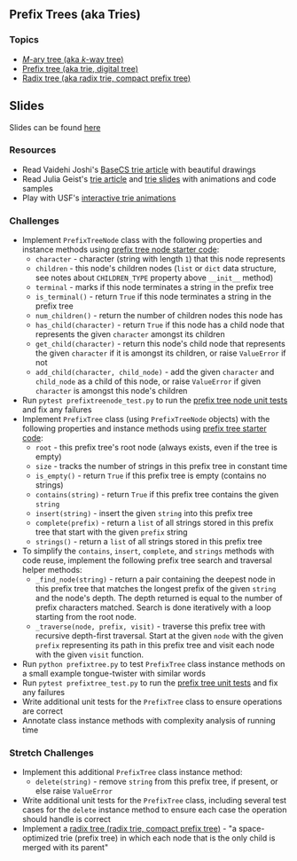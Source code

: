 ## Prefix Trees (aka Tries)

### Topics
- [*M*-ary tree (aka *k*-way tree)][m-ary tree]
- [Prefix tree (aka trie, digital tree)][trie]
- [Radix tree (aka radix trie, compact prefix tree)][radix tree]

## Slides

Slides can be found [here](https://docs.google.com/presentation/d/1NlJbtANXulVAfyezzKAeAqJAwdiXn3AElKYbz_yLjV0/edit#slide=id.p)

### Resources
- Read Vaidehi Joshi's [BaseCS trie article] with beautiful drawings
- Read Julia Geist's [trie article] and [trie slides] with animations and code samples
- Play with USF's [interactive trie animations][USF trie]

### Challenges
- Implement `PrefixTreeNode` class with the following properties and instance methods using [prefix tree node starter code]:
    - `character` - character (string with length `1`) that this node represents
    - `children` - this node's children nodes (`list` or `dict` data structure, see notes about `CHILDREN_TYPE` property above `__init__` method)
    - `terminal` - marks if this node terminates a string in the prefix tree
    - `is_terminal()` - return `True` if this node terminates a string in the prefix tree
    - `num_children()` - return the number of children nodes this node has
    - `has_child(character)` - return `True` if this node has a child node that represents the given `character` amongst its children
    - `get_child(character)` - return this node's child node that represents the given `character` if it is amongst its children, or raise `ValueError` if not
    - `add_child(character, child_node)` - add the given `character` and `child_node` as a child of this node, or raise `ValueError` if given `character` is amongst this node's children
- Run `pytest prefixtreenode_test.py` to run the [prefix tree node unit tests] and fix any failures
- Implement `PrefixTree` class (using `PrefixTreeNode` objects) with the following properties and instance methods using [prefix tree starter code]:
    - `root` - this prefix tree's root node (always exists, even if the tree is empty)
    - `size` - tracks the number of strings in this prefix tree in constant time
    - `is_empty()` - return `True` if this prefix tree is empty (contains no strings)
    - `contains(string)` - return `True` if this prefix tree contains the given `string`
    - `insert(string)` - insert the given `string` into this prefix tree
    - `complete(prefix)` - return a `list` of all strings stored in this prefix tree that start with the given `prefix` string
    - `strings()` - return a `list` of all strings stored in this prefix tree
- To simplify the `contains`, `insert`, `complete`, and `strings` methods with code reuse, implement the following prefix tree search and traversal helper methods:
    - `_find_node(string)` - return a pair containing the deepest node in this prefix tree that matches the longest prefix of the given `string` and the node's depth.
    The depth returned is equal to the number of prefix characters matched. Search is done iteratively with a loop starting from the root node.
    - `_traverse(node, prefix, visit)` - traverse this prefix tree with recursive depth-first traversal.
    Start at the given `node` with the given `prefix` representing its path in this prefix tree and visit each node with the given `visit` function.
- Run `python prefixtree.py` to test `PrefixTree` class instance methods on a small example tongue-twister with similar words
- Run `pytest prefixtree_test.py` to run the [prefix tree unit tests] and fix any failures
- Write additional unit tests for the `PrefixTree` class to ensure operations are correct
- Annotate class instance methods with complexity analysis of running time

### Stretch Challenges
- Implement this additional `PrefixTree` class instance method:
    - `delete(string)` - remove `string` from this prefix tree, if present, or else raise `ValueError`
- Write additional unit tests for the `PrefixTree` class, including several test cases for the `delete` instance method to ensure each case the operation should handle is correct
- Implement a [radix tree (radix trie, compact prefix tree)][radix tree] - "a space-optimized trie (prefix tree) in which each node that is the only child is merged with its parent"


[m-ary tree]: https://en.wikipedia.org/wiki/M-ary_tree
[trie]: https://en.wikipedia.org/wiki/Trie
[radix tree]: https://en.wikipedia.org/wiki/Radix_tree

[trie slides]: https://docs.google.com/presentation/d/11LDrlureRaXyg6ZfjgJvdMZohLfk-0JYuB1RW2xVZDE/edit
[trie article]: https://medium.freecodecamp.org/trie-prefix-tree-algorithm-ee7ab3fe3413
[Julia trie article]: http://juliageist.com/blog/algorithms-and-data-structures/trie-prefix-tree/
[BaseCS trie article]: https://medium.com/basecs/trying-to-understand-tries-3ec6bede0014
[USF trie]: https://www.cs.usfca.edu/~galles/visualization/Trie.html

[prefix tree node starter code]: ../Code/prefixtreenode.py
[prefix tree node unit tests]: ../Code/prefixtreenode_test.py
[prefix tree starter code]: ../Code/prefixtree.py
[prefix tree unit tests]: ../Code/prefixtree_test.py